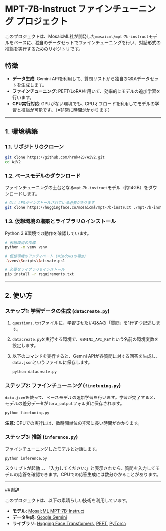 # MPT-7B-Instruct ファインチューニング プロジェクト

このプロジェクトは、MosaicML社が開発した`mosaicml/mpt-7b-instruct`モデルをベースに、独自のデータセットでファインチューニングを行い、対話形式の推論を実行するためのリポジトリです。

## 特徴

- **データ生成**: Gemini APIを利用して、質問リストから独自のQ&Aデータセットを生成します。
- **ファインチューニング**: PEFT(LoRA)を用いて、効率的にモデルの追加学習を行います。
- **CPU実行対応**: GPUがない環境でも、CPUオフロードを利用してモデルの学習と推論が可能です。（※非常に時間がかかります）

---

## 1. 環境構築

### 1.1. リポジトリのクローン

```bash
git clone https://github.com/hrnk420/AiV2.git
cd AiV2
```

### 1.2. ベースモデルのダウンロード

ファインチューニングの土台となる`mpt-7b-instruct`モデル（約14GB）をダウンロードします。

```bash
# Git LFSがインストールされている必要があります
git clone https://huggingface.co/mosaicml/mpt-7b-instruct ./mpt-7b-instruct
```

### 1.3. 仮想環境の構築とライブラリのインストール

Python 3.9環境での動作を確認しています。

```bash
# 仮想環境の作成
python -m venv venv

# 仮想環境のアクティベート (Windowsの場合)
.\venv\Scripts\Activate.ps1

# 必要なライブラリをインストール
pip install -r requirements.txt
```

---

## 2. 使い方

### ステップ1: 学習データの生成 (`datacreate.py`)

1.  `questions.txt`ファイルに、学習させたいQ&Aの「質問」を1行ずつ記述します。
2.  `datacreate.py`を実行する環境で、`GEMINI_API_KEY`という名前の環境変数を設定します。
3.  以下のコマンドを実行すると、Gemini APIが各質問に対する回答を生成し、`data.json`というファイルに保存します。

    ```bash
    python datacreate.py
    ```

### ステップ2: ファインチューニング (`finetuning.py`)

`data.json`を使って、ベースモデルの追加学習を行います。学習が完了すると、モデルの差分データが`lora_output`フォルダに保存されます。

```bash
python finetuning.py
```

**注意:** CPUでの実行には、数時間単位の非常に長い時間がかかります。

### ステップ3: 推論 (`inference.py`)

ファインチューニングしたモデルと対話します。

```bash
python inference.py
```

スクリプトが起動し、「入力してください:」と表示されたら、質問を入力してモデルの応答を確認できます。CPUでの応答生成には数分かかることがあります。

---

##謝辞

このプロジェクトは、以下の素晴らしい技術を利用しています。

- **モデル:** [MosaicML MPT-7B-Instruct](https://huggingface.co/mosaicml/mpt-7b-instruct)
- **データ生成:** [Google Gemini](https://ai.google.dev/)
- **ライブラリ:** [Hugging Face Transformers](https://github.com/huggingface/transformers), [PEFT](https://github.com/huggingface/peft), [PyTorch](https://pytorch.org/)